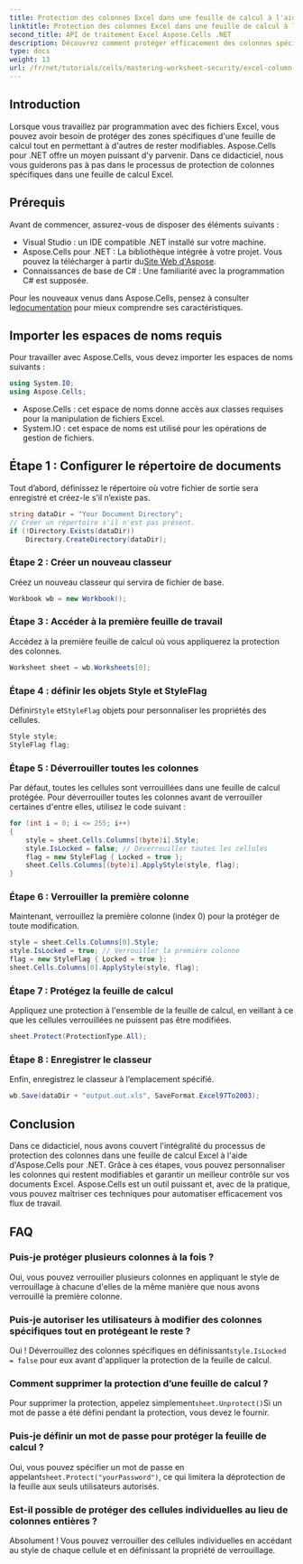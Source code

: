 ```yaml
---
title: Protection des colonnes Excel dans une feuille de calcul à l'aide d'Aspose.Cells
linktitle: Protection des colonnes Excel dans une feuille de calcul à l'aide d'Aspose.Cells
second_title: API de traitement Excel Aspose.Cells .NET
description: Découvrez comment protéger efficacement des colonnes spécifiques dans des feuilles de calcul Excel à l'aide d'Aspose.Cells pour .NET. Ce didacticiel étape par étape couvre tout, de la configuration de votre environnement à l'enregistrement de vos fichiers Excel protégés.
type: docs
weight: 13
url: /fr/net/tutorials/cells/mastering-worksheet-security/excel-column-protection/
---
```

## Introduction

Lorsque vous travaillez par programmation avec des fichiers Excel, vous pouvez avoir besoin de protéger des zones spécifiques d'une feuille de calcul tout en permettant à d'autres de rester modifiables. Aspose.Cells pour .NET offre un moyen puissant d'y parvenir. Dans ce didacticiel, nous vous guiderons pas à pas dans le processus de protection de colonnes spécifiques dans une feuille de calcul Excel.

## Prérequis
Avant de commencer, assurez-vous de disposer des éléments suivants :
- Visual Studio : un IDE compatible .NET installé sur votre machine.
-  Aspose.Cells pour .NET : La bibliothèque intégrée à votre projet. Vous pouvez la télécharger à partir du[Site Web d'Aspose](https://releases.aspose.com/cells/net/).
- Connaissances de base de C# : Une familiarité avec la programmation C# est supposée.

 Pour les nouveaux venus dans Aspose.Cells, pensez à consulter le[documentation](https://reference.aspose.com/cells/net/) pour mieux comprendre ses caractéristiques.

## Importer les espaces de noms requis
Pour travailler avec Aspose.Cells, vous devez importer les espaces de noms suivants :

```csharp
using System.IO;
using Aspose.Cells;
```
- Aspose.Cells : cet espace de noms donne accès aux classes requises pour la manipulation de fichiers Excel.
- System.IO : cet espace de noms est utilisé pour les opérations de gestion de fichiers.

## Étape 1 : Configurer le répertoire de documents

Tout d’abord, définissez le répertoire où votre fichier de sortie sera enregistré et créez-le s’il n’existe pas.

```csharp
string dataDir = "Your Document Directory";
// Créer un répertoire s'il n'est pas présent.
if (!Directory.Exists(dataDir))
    Directory.CreateDirectory(dataDir);
```

### Étape 2 : Créer un nouveau classeur
Créez un nouveau classeur qui servira de fichier de base.

```csharp
Workbook wb = new Workbook();
```

### Étape 3 : Accéder à la première feuille de travail
Accédez à la première feuille de calcul où vous appliquerez la protection des colonnes.

```csharp
Worksheet sheet = wb.Worksheets[0];
```

### Étape 4 : définir les objets Style et StyleFlag
 Définir`Style` et`StyleFlag` objets pour personnaliser les propriétés des cellules.

```csharp
Style style;
StyleFlag flag;
```

### Étape 5 : Déverrouiller toutes les colonnes
Par défaut, toutes les cellules sont verrouillées dans une feuille de calcul protégée. Pour déverrouiller toutes les colonnes avant de verrouiller certaines d'entre elles, utilisez le code suivant :

```csharp
for (int i = 0; i <= 255; i++)
{
    style = sheet.Cells.Columns[(byte)i].Style;
    style.IsLocked = false; // Déverrouiller toutes les cellules
    flag = new StyleFlag { Locked = true };
    sheet.Cells.Columns[(byte)i].ApplyStyle(style, flag);
}
```

### Étape 6 : Verrouiller la première colonne
Maintenant, verrouillez la première colonne (index 0) pour la protéger de toute modification.

```csharp
style = sheet.Cells.Columns[0].Style;
style.IsLocked = true; // Verrouiller la première colonne
flag = new StyleFlag { Locked = true };
sheet.Cells.Columns[0].ApplyStyle(style, flag);
```

### Étape 7 : Protégez la feuille de calcul
Appliquez une protection à l'ensemble de la feuille de calcul, en veillant à ce que les cellules verrouillées ne puissent pas être modifiées.

```csharp
sheet.Protect(ProtectionType.All);
```

### Étape 8 : Enregistrer le classeur
Enfin, enregistrez le classeur à l’emplacement spécifié.

```csharp
wb.Save(dataDir + "output.out.xls", SaveFormat.Excel97To2003);
```

## Conclusion
Dans ce didacticiel, nous avons couvert l'intégralité du processus de protection des colonnes dans une feuille de calcul Excel à l'aide d'Aspose.Cells pour .NET. Grâce à ces étapes, vous pouvez personnaliser les colonnes qui restent modifiables et garantir un meilleur contrôle sur vos documents Excel. Aspose.Cells est un outil puissant et, avec de la pratique, vous pouvez maîtriser ces techniques pour automatiser efficacement vos flux de travail.

## FAQ

### Puis-je protéger plusieurs colonnes à la fois ?
Oui, vous pouvez verrouiller plusieurs colonnes en appliquant le style de verrouillage à chacune d'elles de la même manière que nous avons verrouillé la première colonne.

### Puis-je autoriser les utilisateurs à modifier des colonnes spécifiques tout en protégeant le reste ?
 Oui ! Déverrouillez des colonnes spécifiques en définissant`style.IsLocked = false` pour eux avant d'appliquer la protection de la feuille de calcul.

### Comment supprimer la protection d’une feuille de calcul ?
 Pour supprimer la protection, appelez simplement`sheet.Unprotect()`Si un mot de passe a été défini pendant la protection, vous devez le fournir.

### Puis-je définir un mot de passe pour protéger la feuille de calcul ?
 Oui, vous pouvez spécifier un mot de passe en appelant`sheet.Protect("yourPassword")`, ce qui limitera la déprotection de la feuille aux seuls utilisateurs autorisés.

### Est-il possible de protéger des cellules individuelles au lieu de colonnes entières ?
Absolument ! Vous pouvez verrouiller des cellules individuelles en accédant au style de chaque cellule et en définissant la propriété de verrouillage.
